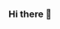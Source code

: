 ### Hi there 👋

<!--
**KietDarealist/KietDarealist** is a ✨ _special_ ✨ repository because its `README.md` (this file) appears on your GitHub profile.

Here are some ideas to get you started:

- 🔭 My name is Huynh Ngoc Tuan Kiet. I'm studying in IT major at HCMC University of Eduction and Technology.
- 🌱 I'm currently learning web development and mobile development.
- 👯 I’m looking to collaborate on ...
- 🤔 I’m looking for help with ...
- 💬 Ask me about ...
- 📫 How to reach me: ...
- 😄 Pronouns: ...
- ⚡ Fun fact: ...
-->
